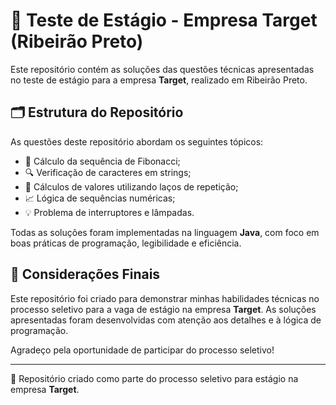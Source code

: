 # 🎯 Teste de Estágio - Empresa Target (Ribeirão Preto)

Este repositório contém as soluções das questões técnicas apresentadas no teste de estágio para a empresa **Target**, realizado em Ribeirão Preto.

## 🗂️ Estrutura do Repositório

As questões deste repositório abordam os seguintes tópicos:

- 🔢 Cálculo da sequência de Fibonacci;
- 🔍 Verificação de caracteres em strings;
- 🔄 Cálculos de valores utilizando laços de repetição;
- 📈 Lógica de sequências numéricas;
- 💡 Problema de interruptores e lâmpadas.

Todas as soluções foram implementadas na linguagem **Java**, com foco em boas práticas de programação, legibilidade e eficiência.


## 💼 Considerações Finais

Este repositório foi criado para demonstrar minhas habilidades técnicas no processo seletivo para a vaga de estágio na empresa **Target**. As soluções apresentadas foram desenvolvidas com atenção aos detalhes e à lógica de programação.

Agradeço pela oportunidade de participar do processo seletivo!

---

🔗 Repositório criado como parte do processo seletivo para estágio na empresa **Target**.
